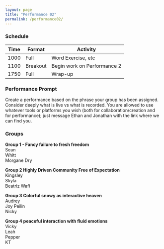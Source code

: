 ```yaml
---
layout: page
title: "Performance 02"
permalink: /performance02/
---
```



### Schedule

| Time | Format   | Activity                    |
| ---- | -------- | --------------------------- |
| 1000 | Full     | Word Exercise, etc          |
| 1100 | Breakout | Begin work on Performance 2 |
| 1750 | Full     | Wrap-up                     |

### Performance Prompt

Create a performance based on the phrase your group has been assigned. Consider deeply what is live vs what is recorded. You are allowed to use whatever tools or platforms you wish (both for collaboration/creation and for performance); just message Ethan and Jonathan with the link where we can find you.

### Groups

**Group 1	- Fancy failure to fresh freedom**  
Sean	
Whitt	
Morgane	
Dry	
	
**Group 2	Highly Driven Community Free of Expectation**  
Kingsley	
Skyla	
Beatriz	
Wafi	
	
**Group 3	Colorful snowy as interactive heaven**  
Audrey	
Joy	
Peilin	
Nicky	
	
**Group 4	peaceful interaction with fluid emotions**  
Vicky	
Leah	
Pepper	
KT	